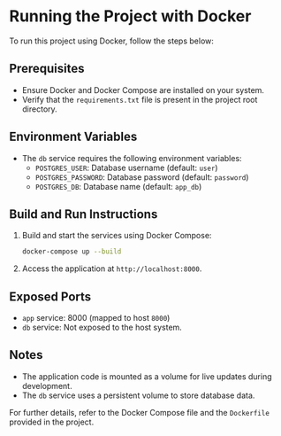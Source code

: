# Running the Project with Docker

To run this project using Docker, follow the steps below:

## Prerequisites

- Ensure Docker and Docker Compose are installed on your system.
- Verify that the `requirements.txt` file is present in the project root directory.

## Environment Variables

- The `db` service requires the following environment variables:
  - `POSTGRES_USER`: Database username (default: `user`)
  - `POSTGRES_PASSWORD`: Database password (default: `password`)
  - `POSTGRES_DB`: Database name (default: `app_db`)

## Build and Run Instructions

1. Build and start the services using Docker Compose:

   ```bash
   docker-compose up --build
   ```

2. Access the application at `http://localhost:8000`.

## Exposed Ports

- `app` service: 8000 (mapped to host `8000`)
- `db` service: Not exposed to the host system.

## Notes

- The application code is mounted as a volume for live updates during development.
- The `db` service uses a persistent volume to store database data.

For further details, refer to the Docker Compose file and the `Dockerfile` provided in the project.